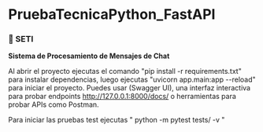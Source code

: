# PruebaTecnicaPython_FastAPI

### 📌 SETI
**Sistema de Procesamiento de Mensajes de Chat**


Al abrir el proyecto ejecutas el comando "pip install -r requirements.txt" para instalar dependencias, luego ejecutas  "uvicorn app.main:app --reload" para iniciar el proyecto.
Puedes usar (Swagger UI), una interfaz interactiva para probar endpoints http://127.0.0.1:8000/docs/ o herramientas para probar APIs como Postman.

Para iniciar las pruebas test ejecutas " python -m pytest tests/ -v "
